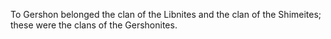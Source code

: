 To Gershon belonged the clan of the Libnites and the clan of the Shimeites; these were the clans of the Gershonites.
